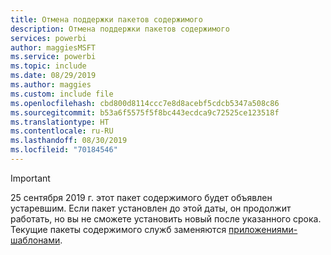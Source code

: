 ```yaml
---
title: Отмена поддержки пакетов содержимого
description: Отмена поддержки пакетов содержимого
services: powerbi
author: maggiesMSFT
ms.service: powerbi
ms.topic: include
ms.date: 08/29/2019
ms.author: maggies
ms.custom: include file
ms.openlocfilehash: cbd800d8114ccc7e8d8acebf5cdcb5347a508c86
ms.sourcegitcommit: b53a6f5575f5f8bc443ecdca9c72525ce123518f
ms.translationtype: HT
ms.contentlocale: ru-RU
ms.lasthandoff: 08/30/2019
ms.locfileid: "70184546"
---
```

>[!IMPORTANT]
>25 сентября 2019 г. этот пакет содержимого будет объявлен устаревшим. Если пакет установлен до этой даты, он продолжит работать, но вы не сможете установить новый после указанного срока. Текущие пакеты содержимого служб заменяются [приложениями-шаблонами](https://docs.microsoft.com/power-bi/service-template-apps-overview).